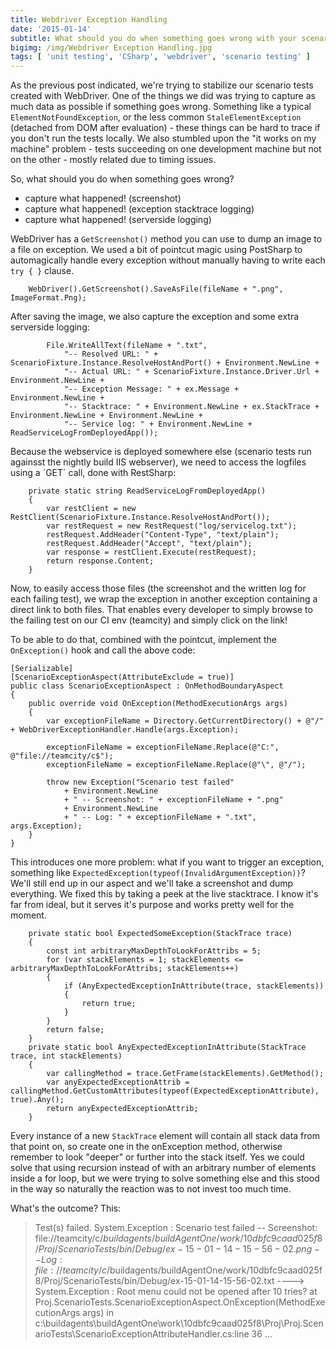 ```yaml
---
title: Webdriver Exception Handling
date: '2015-01-14'
subtitle: What should you do when something goes wrong with your scenario tests
bigimg: /img/Webdriver Exception Handling.jpg
tags: [ 'unit testing', 'CSharp', 'webdriver', 'scenario testing' ]
---
```


As the previous post indicated, we're trying to stabilize our scenario tests created with WebDriver. One of the things we did was trying to capture as much data as possible if something goes wrong. Something like a typical `ElementNotFoundException`, or the less common `StaleElementException` (detached from DOM after evaluation) - these things can be hard to trace if you don't run the tests locally. We also stumbled upon the "it works on my machine" problem - tests succeeding on one development machine but not on the other - mostly related due to timing issues.

So, what should you do when something goes wrong? 

- capture what happened! (screenshot)
- capture what happened! (exception stacktrace logging)
- capture what happened! (serverside logging)

WebDriver has a `GetScreenshot()` method you can use to dump an image to a file on exception. We used a bit of pointcut magic using PostSharp to automagically handle every exception without manually having to write each `try { }` clause.

        WebDriver().GetScreenshot().SaveAsFile(fileName + ".png", ImageFormat.Png);

After saving the image, we also capture the exception and some extra serverside logging:

            File.WriteAllText(fileName + ".txt",
                "-- Resolved URL: " + ScenarioFixture.Instance.ResolveHostAndPort() + Environment.NewLine +
                "-- Actual URL: " + ScenarioFixture.Instance.Driver.Url + Environment.NewLine +
                "-- Exception Message: " + ex.Message + Environment.NewLine +
                "-- Stacktrace: " + Environment.NewLine + ex.StackTrace + Environment.NewLine + Environment.NewLine +
                "-- Service log: " + Environment.NewLine + ReadServiceLogFromDeployedApp());

Because the webservice is deployed somewhere else (scenario tests run againsst the nightly build IIS webserver), we need to access the logfiles using a ´GET´ call, done with RestSharp:

        private static string ReadServiceLogFromDeployedApp()
        {
            var restClient = new RestClient(ScenarioFixture.Instance.ResolveHostAndPort());
            var restRequest = new RestRequest("log/servicelog.txt");
            restRequest.AddHeader("Content-Type", "text/plain");
            restRequest.AddHeader("Accept", "text/plain");
            var response = restClient.Execute(restRequest);
            return response.Content;
        }

Now, to easily access those files (the screenshot and the written log for each failing test), we wrap the exception in another exception containing a direct link to both files. That enables every developer to simply browse to the failing test on our CI env (teamcity) and simply click on the link! 

To be able to do that, combined with the pointcut, implement the `OnException()` hook and call the above code:

    [Serializable]
    [ScenarioExceptionAspect(AttributeExclude = true)]
    public class ScenarioExceptionAspect : OnMethodBoundaryAspect
    {
        public override void OnException(MethodExecutionArgs args)
        {
            var exceptionFileName = Directory.GetCurrentDirectory() + @"/" + WebDriverExceptionHandler.Handle(args.Exception);

            exceptionFileName = exceptionFileName.Replace(@"C:", @"file://teamcity/c$");
            exceptionFileName = exceptionFileName.Replace(@"\", @"/");

            throw new Exception("Scenario test failed"
                + Environment.NewLine
                + " -- Screenshot: " + exceptionFileName + ".png"
                + Environment.NewLine
                + " -- Log: " + exceptionFileName + ".txt", args.Exception);
        }
    }

This introduces one more problem: what if you want to trigger an exception, something like `ExpectedException(typeof(InvalidArgumentException))`? We'll still end up in our aspect and we'll take a screenshot and dump everything. We fixed this by taking a peek at the live stacktrace. I know it's far from ideal, but it serves it's purpose and works pretty well for the moment. 

        private static bool ExpectedSomeException(StackTrace trace)
        {
            const int arbitraryMaxDepthToLookForAttribs = 5;
            for (var stackElements = 1; stackElements <= arbitraryMaxDepthToLookForAttribs; stackElements++)
            {
                if (AnyExpectedExceptionInAttribute(trace, stackElements))
                {
                    return true;
                }
            }
            return false;
        }
        private static bool AnyExpectedExceptionInAttribute(StackTrace trace, int stackElements)
        {
            var callingMethod = trace.GetFrame(stackElements).GetMethod();
            var anyExpectedExceptionAttrib = callingMethod.GetCustomAttributes(typeof(ExpectedExceptionAttribute), true).Any();
            return anyExpectedExceptionAttrib;
        }


Every instance of a new `StackTrace` element will contain all stack data from that point on, so create one in the onException method, otherwise remember to look "deeper" or further into the stack itself. Yes we could solve that using recursion instead of with an arbitrary number of elements inside a for loop, but we were trying to solve something else and this stood in the way so naturally the reaction was to not invest too much time.

What's the outcome? This:

> Test(s) failed. System.Exception : Scenario test failed
> -- Screenshot: file://teamcity/c$/buildagents/buildAgentOne/work/10dbfc9caad025f8/Proj/ScenarioTests/bin/Debug/ex-15-01-14-15-56-02.png
> -- Log: file://teamcity/c$/buildagents/buildAgentOne/work/10dbfc9caad025f8/Proj/ScenarioTests/bin/Debug/ex-15-01-14-15-56-02.txt
>  ----> System.Exception : Root menu could not be opened after 10 tries?
>   at Proj.ScenarioTests.ScenarioExceptionAspect.OnException(MethodExecutionArgs args) in c:\buildagents\buildAgentOne\work\10dbfc9caad025f8\Proj\Proj.ScenarioTests\ScenarioExceptionAttributeHandler.cs:line 36
> ...
